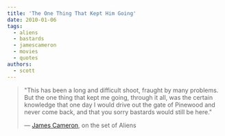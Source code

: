 ```yaml
---
title: 'The One Thing That Kept Him Going'
date: 2010-01-06
tags:
  - aliens
  - bastards
  - jamescameron
  - movies
  - quotes
authors:
  - scott
---
```


> "This has been a long and difficult shoot, fraught by many problems. But the one thing that kept me going, through it all, was the certain knowledge that one day I would drive out the gate of Pinewood and never come back, and that you sorry bastards would still be here."
>
> — [James Cameron](http://www.slashfilm.com/2009/12/23/how-james-cameron-put-down-a-mutiny-on-the-set-of-aliens/), on the set of Aliens
